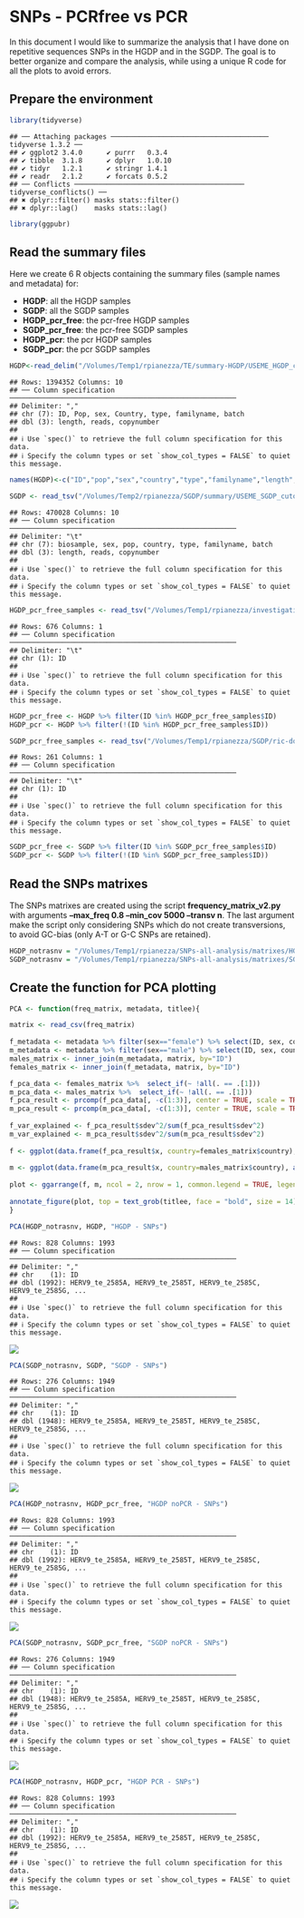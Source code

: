 SNPs - PCRfree vs PCR
================

In this document I would like to summarize the analysis that I have done
on repetitive sequences SNPs in the HGDP and in the SGDP. The goal is to
better organize and compare the analysis, while using a unique R code
for all the plots to avoid errors.

## Prepare the environment

``` r
library(tidyverse)
```

    ## ── Attaching packages ─────────────────────────────────────── tidyverse 1.3.2 ──
    ## ✔ ggplot2 3.4.0      ✔ purrr   0.3.4 
    ## ✔ tibble  3.1.8      ✔ dplyr   1.0.10
    ## ✔ tidyr   1.2.1      ✔ stringr 1.4.1 
    ## ✔ readr   2.1.2      ✔ forcats 0.5.2 
    ## ── Conflicts ────────────────────────────────────────── tidyverse_conflicts() ──
    ## ✖ dplyr::filter() masks stats::filter()
    ## ✖ dplyr::lag()    masks stats::lag()

``` r
library(ggpubr)
```

## Read the summary files

Here we create 6 R objects containing the summary files (sample names
and metadata) for:

- **HGDP**: all the HGDP samples
- **SGDP**: all the SGDP samples
- **HGDP_pcr_free**: the pcr-free HGDP samples
- **SGDP_pcr_free**: the pcr-free SGDP samples
- **HGDP_pcr**: the pcr HGDP samples
- **SGDP_pcr**: the pcr SGDP samples

``` r
HGDP<-read_delim("/Volumes/Temp1/rpianezza/TE/summary-HGDP/USEME_HGDP_complete_reflib6.2_mq10_batchinfo_cutoff0.01.txt")
```

    ## Rows: 1394352 Columns: 10
    ## ── Column specification ────────────────────────────────────────────────────────
    ## Delimiter: ","
    ## chr (7): ID, Pop, sex, Country, type, familyname, batch
    ## dbl (3): length, reads, copynumber
    ## 
    ## ℹ Use `spec()` to retrieve the full column specification for this data.
    ## ℹ Specify the column types or set `show_col_types = FALSE` to quiet this message.

``` r
names(HGDP)<-c("ID","pop","sex","country","type","familyname","length","reads","copynumber","batch")

SGDP <- read_tsv("/Volumes/Temp2/rpianezza/SGDP/summary/USEME_SGDP_cutoff") %>% dplyr::rename(ID=biosample)
```

    ## Rows: 470028 Columns: 10
    ## ── Column specification ────────────────────────────────────────────────────────
    ## Delimiter: "\t"
    ## chr (7): biosample, sex, pop, country, type, familyname, batch
    ## dbl (3): length, reads, copynumber
    ## 
    ## ℹ Use `spec()` to retrieve the full column specification for this data.
    ## ℹ Specify the column types or set `show_col_types = FALSE` to quiet this message.

``` r
HGDP_pcr_free_samples <- read_tsv("/Volumes/Temp1/rpianezza/investigation/HGDP-no-PCR/HGDP-only-pcr-free-samples.tsv", col_names = "ID")
```

    ## Rows: 676 Columns: 1
    ## ── Column specification ────────────────────────────────────────────────────────
    ## Delimiter: "\t"
    ## chr (1): ID
    ## 
    ## ℹ Use `spec()` to retrieve the full column specification for this data.
    ## ℹ Specify the column types or set `show_col_types = FALSE` to quiet this message.

``` r
HGDP_pcr_free <- HGDP %>% filter(ID %in% HGDP_pcr_free_samples$ID)
HGDP_pcr <- HGDP %>% filter(!(ID %in% HGDP_pcr_free_samples$ID))

SGDP_pcr_free_samples <- read_tsv("/Volumes/Temp1/rpianezza/SGDP/ric-documentation/SGDP-no-PCR.tsv")
```

    ## Rows: 261 Columns: 1
    ## ── Column specification ────────────────────────────────────────────────────────
    ## Delimiter: "\t"
    ## chr (1): ID
    ## 
    ## ℹ Use `spec()` to retrieve the full column specification for this data.
    ## ℹ Specify the column types or set `show_col_types = FALSE` to quiet this message.

``` r
SGDP_pcr_free <- SGDP %>% filter(ID %in% SGDP_pcr_free_samples$ID)
SGDP_pcr <- SGDP %>% filter(!(ID %in% SGDP_pcr_free_samples$ID))
```

## Read the SNPs matrixes

The SNPs matrixes are created using the script
**frequency_matrix_v2.py** with arguments **–max_freq 0.8 –min_cov 5000
–transv n**. The last argument make the script only considering SNPs
which do not create transversions, to avoid GC-bias (only A-T or G-C
SNPs are retained).

``` r
HGDP_notrasnv = "/Volumes/Temp1/rpianezza/SNPs-all-analysis/matrixes/HGDP.notransv.08.5000.matrix_processed"
SGDP_notrasnv = "/Volumes/Temp1/rpianezza/SNPs-all-analysis/matrixes/SGDP.notransv.08.5000.matrix_processed"
```

## Create the function for PCA plotting

``` r
PCA <- function(freq_matrix, metadata, titlee){

matrix <- read_csv(freq_matrix)
  
f_metadata <- metadata %>% filter(sex=="female") %>% select(ID, sex, country, pop) %>% distinct()
m_metadata <- metadata %>% filter(sex=="male") %>% select(ID, sex, country, pop) %>% distinct()
males_matrix <- inner_join(m_metadata, matrix, by="ID")
females_matrix <- inner_join(f_metadata, matrix, by="ID")

f_pca_data <- females_matrix %>%  select_if(~ !all(. == .[1]))
m_pca_data <- males_matrix %>%  select_if(~ !all(. == .[1]))
f_pca_result <- prcomp(f_pca_data[, -c(1:3)], center = TRUE, scale = TRUE)
m_pca_result <- prcomp(m_pca_data[, -c(1:3)], center = TRUE, scale = TRUE)
      
f_var_explained <- f_pca_result$sdev^2/sum(f_pca_result$sdev^2)
m_var_explained <- m_pca_result$sdev^2/sum(m_pca_result$sdev^2)
      
f <- ggplot(data.frame(f_pca_result$x, country=females_matrix$country), aes(x=PC1,y=PC2, color=country)) + geom_point(size=2) + labs(x=paste0("PC1: ",round(f_var_explained[1]*100,1),"%"), y=paste0("PC2: ",round(f_var_explained[2]*100,1),"%")) + ggtitle("Females") + theme(plot.title = element_text(hjust = 0.5))
   
m <- ggplot(data.frame(m_pca_result$x, country=males_matrix$country), aes(x=PC1,y=PC2, color=country)) + geom_point(size=2) + labs(x=paste0("PC1: ",round(m_var_explained[1]*100,1),"%"), y=paste0("PC2: ",round(m_var_explained[2]*100,1),"%")) + ggtitle("Males") + theme(plot.title = element_text(hjust = 0.5)) 
     
plot <- ggarrange(f, m, ncol = 2, nrow = 1, common.legend = TRUE, legend = "bottom", align = "hv", font.label = list(size = 10, color = "black", face = "bold", family = NULL, position = "top"))
    
annotate_figure(plot, top = text_grob(titlee, face = "bold", size = 14))
}
```

``` r
PCA(HGDP_notrasnv, HGDP, "HGDP - SNPs")
```

    ## Rows: 828 Columns: 1993
    ## ── Column specification ────────────────────────────────────────────────────────
    ## Delimiter: ","
    ## chr    (1): ID
    ## dbl (1992): HERV9_te_2585A, HERV9_te_2585T, HERV9_te_2585C, HERV9_te_2585G, ...
    ## 
    ## ℹ Use `spec()` to retrieve the full column specification for this data.
    ## ℹ Specify the column types or set `show_col_types = FALSE` to quiet this message.

![](02.PCR-PCRfree_files/figure-gfm/main-plots-1.png)<!-- -->

``` r
PCA(SGDP_notrasnv, SGDP, "SGDP - SNPs")
```

    ## Rows: 276 Columns: 1949
    ## ── Column specification ────────────────────────────────────────────────────────
    ## Delimiter: ","
    ## chr    (1): ID
    ## dbl (1948): HERV9_te_2585A, HERV9_te_2585T, HERV9_te_2585C, HERV9_te_2585G, ...
    ## 
    ## ℹ Use `spec()` to retrieve the full column specification for this data.
    ## ℹ Specify the column types or set `show_col_types = FALSE` to quiet this message.

![](02.PCR-PCRfree_files/figure-gfm/main-plots-2.png)<!-- -->

``` r
PCA(HGDP_notrasnv, HGDP_pcr_free, "HGDP noPCR - SNPs")
```

    ## Rows: 828 Columns: 1993
    ## ── Column specification ────────────────────────────────────────────────────────
    ## Delimiter: ","
    ## chr    (1): ID
    ## dbl (1992): HERV9_te_2585A, HERV9_te_2585T, HERV9_te_2585C, HERV9_te_2585G, ...
    ## 
    ## ℹ Use `spec()` to retrieve the full column specification for this data.
    ## ℹ Specify the column types or set `show_col_types = FALSE` to quiet this message.

![](02.PCR-PCRfree_files/figure-gfm/pcr-free-1.png)<!-- -->

``` r
PCA(SGDP_notrasnv, SGDP_pcr_free, "SGDP noPCR - SNPs")
```

    ## Rows: 276 Columns: 1949
    ## ── Column specification ────────────────────────────────────────────────────────
    ## Delimiter: ","
    ## chr    (1): ID
    ## dbl (1948): HERV9_te_2585A, HERV9_te_2585T, HERV9_te_2585C, HERV9_te_2585G, ...
    ## 
    ## ℹ Use `spec()` to retrieve the full column specification for this data.
    ## ℹ Specify the column types or set `show_col_types = FALSE` to quiet this message.

![](02.PCR-PCRfree_files/figure-gfm/pcr-free-2.png)<!-- -->

``` r
PCA(HGDP_notrasnv, HGDP_pcr, "HGDP PCR - SNPs")
```

    ## Rows: 828 Columns: 1993
    ## ── Column specification ────────────────────────────────────────────────────────
    ## Delimiter: ","
    ## chr    (1): ID
    ## dbl (1992): HERV9_te_2585A, HERV9_te_2585T, HERV9_te_2585C, HERV9_te_2585G, ...
    ## 
    ## ℹ Use `spec()` to retrieve the full column specification for this data.
    ## ℹ Specify the column types or set `show_col_types = FALSE` to quiet this message.

![](02.PCR-PCRfree_files/figure-gfm/pcr-1.png)<!-- -->
